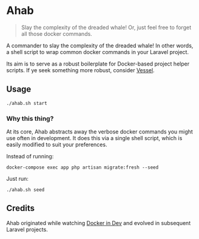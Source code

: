 # Ahab 

> Slay the complexity of the dreaded whale! Or, just feel free to forget all those docker commands.

A commander to slay the complexity of the dreaded whale! In other words, a  shell script to wrap common docker commands in your Laravel project. 

Its aim is to serve as a robust boilerplate for Docker-based project helper scripts. If ye seek something more robust, consider [Vessel](https://github.com/shipping-docker/vessel).

## Usage

```
./ahab.sh start
```

### Why this thing?
At its core, Ahab abstracts away the verbose docker commands you might use often in development. It does this via a single shell script, which is easily modified to suit your preferences.

Instead of running:
```
docker-compose exec app php artisan migrate:fresh --seed
```

Just run:
```
./ahab.sh seed
```

## Credits

Ahab originated while watching [Docker in Dev](https://serversforhackers.com/s/docker-in-dev-v2-i) and evolved in subsequent Laravel projects.
